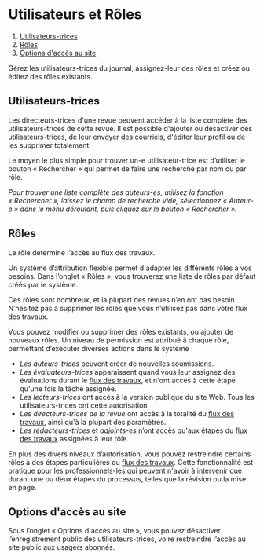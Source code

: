 # Utilisateurs et Rôles

1. [Utilisateurs-trices](users-and-roles#users-users)
1. [Rôles](users-and-roles#users-roles)
1. [Options d'accès au site](users-and-roles#users-site-access)

Gérez les utilisateurs-trices du journal, assignez-leur des rôles et créez ou éditez des rôles existants.

## <a name="users"></a>Utilisateurs-trices
 
Les directeurs-trices d'une revue peuvent accéder à la liste complète des utilisateurs-trices de cette revue. Il est possible d'ajouter ou désactiver des utilisateurs-trices, de leur envoyer des courriels, d'éditer leur profil ou de les supprimer totalement.
 
Le moyen le plus simple pour trouver un-e utilisateur-trice est d’utiliser le bouton « Rechercher » qui permet de faire une recherche par nom ou par rôle.
 
*Pour trouver une liste complète des auteurs-es, utilisez la fonction «&nbsp;Rechercher&nbsp;», laissez le champ de recherche vide, sélectionnez «&nbsp;Auteur-e&nbsp;» dans le menu déroulant, puis cliquez sur le bouton «&nbsp;Rechercher&nbsp;».*
 
## <a name="roles"></a>Rôles
 
Le rôle détermine l’accès au flux des travaux.
 
Un système d’attribution flexible permet d'adapter les différents rôles à vos besoins. Dans l’onglet « Rôles », vous trouverez une liste de rôles par défaut créés par le système.
 
Ces rôles sont nombreux, et la plupart des revues n’en ont pas besoin. N’hésitez pas à supprimer les rôles que vous n’utilisez pas dans votre flux des travaux.
 
Vous pouvez modifier ou supprimer des rôles existants, ou ajouter de nouveaux rôles. Un niveau de permission est attribué à chaque rôle, permettant d’exécuter diverses actions dans le système :
 
- *Les auteurs-trices* peuvent créer de nouvelles soumissions.
- *Les évaluateurs-trices* apparaissent quand vous leur assignez des évaluations durant le [flux des travaux](editorial-workflow), et n'ont accès à cette étape qu'une fois la tâche assignée.
- *Les lecteurs-trices* ont accès à la version publique du site Web. Tous les utilisateurs-trices ont cette autorisation.
- *Les directeurs-trices de la revue* ont accès à la totalité du [flux des travaux](editorial-workflow), ainsi qu'à la plupart des paramètres.
- *Les rédacteurs-trices* et *adjoints-es* n’ont accès qu'aux étapes du [flux des travaux](editorial-workflow) assignées à leur rôle.
 
En plus des divers niveaux d’autorisation, vous pouvez restreindre certains rôles à des étapes particulières du [flux des travaux](editorial-workflow). Cette fonctionnalité est pratique pour les professionnels-les qui peuvent n'avoir à intervenir que durant une ou deux étapes du processus, telles que la révision ou la mise en page.

## <a name="site-access"></a>Options d'accès au site

Sous l’onglet « Options d'accès au site », vous pouvez désactiver l’enregistrement public des utilisateurs-trices, voire restreindre l’accès au site public aux usagers abonnés.

